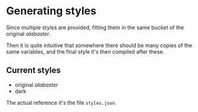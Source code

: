 # Generating styles

Since multiple styles are provided, fitting them in the same bucket of the
original _alabaster_.

Then it is quite intuitive that somewhere there should be many copies of the
same variables, and the final style it's then compiled after these.

## Current styles

- original _alabaster_
- dark

The actual reference it's the file `styles.json`.
